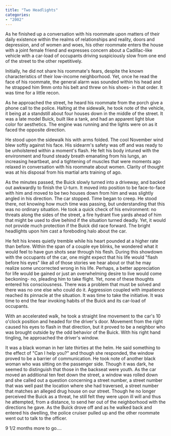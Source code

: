 ```yaml
---
title: "Two Headlights"
categories:
- "2002"
---
```


As he finished up a conversation with his roommate upon matters of their daily existence within the realms of relationships and reality, doors and depression, and of women and woes, his other roommate enters the house with a joint female friend and expresses concern about a Cadillac-like vehicle with a car-load of occupants driving suspiciously slow from one end of the street to the other repetitively.

Initially, he did not share his roommate's fears, despite the known characteristics of their low-income neighborhood. Yet, once he read the face of his roommate, the general alarm was sounded within his head and he strapped him 9mm onto his belt and threw on his shoes- in that order. It was time for a little recon.

As he approached the street, he heard his roommate from the porch give a phone call to the police. Halting at the sidewalk, he took note of the vehicle, it being at a standstill about four houses down in the middle of the street. It was a late model Buick, built like a tank, and had an apparent light blue color for aesthetics. The engine was running and the lights were on as it faced the opposite direction.

He stood upon the sidewalk his with arms folded. The cool November wind blew softly against his face. His sidearm's safety was off and was ready to be unholstered within a moment's flash. He felt his body intuned with the environment and found steady breath emanating from his lungs, an increasing heartbeat, and a tightening of muscles that were moments ago relaxed in conversation with his roommate about women. Clarity of thought was at his disposal from his martial arts training of ago.

As the minutes passed, the Buick slowly turned into a driveway, and backed out awkwardly to finish the U-turn. It moved into position to be face-to-face with him and moved to be two houses down from him and was slightly angled in his direction. The car stopped. Time began to creep. He stood there, not knowing how much time was passing, but understanding that this was no ordinary situation. He took a quick check of his environment: no threats along the sides of the street, a fire hydrant five yards ahead of him that might be used to dive behind if the situation turned deadly. Yet, it would not provide much protection if the Buick did race forward. The bright headlights upon him cast a foreboding halo about the car.

He felt his knees quietly tremble while his heart pounded at a higher rate than before. Within the span of a couple eye blinks, he wondered what it would feel to have gun shots sear through his flesh. During this showdown with the occupants of the car, one might expect that his life would "flash before his eyes" like all of those stories we hear about or that he may realize some uncorrected wrong in his life. Perhaps, a better appreciation for life would be gained or just an overwhelming desire to live would come beckoning- no, pleading him to take flight. Yet, none of these thoughts entered his consciousness. There was a problem that must be solved and there was no one else who could do it. Aggression coupled with impatience reached its pinnacle at the situation. It was time to take the initiative. It was time to end the fear invoking habits of the Buick and its car-load of occupants.

With an accelerated walk, he took a straight line movement to the car's 10 o'clock position and headed for the driver's door. Movement from the right caused his eyes to flash in that direction, but it proved to be a neighbor who was brought outside by the odd behavior of the Buick. With his right hand tingling, he approached the driver's window.

It was a black woman in her late thirties at the helm. He said something to the effect of "Can I help you?" and though she responded, the window proved to be a barrier of communication. He took note of another black woman who was sitting on the passenger side. Though it was dark, he seemed to distinguish that those in the backseat were youth. As the car moved an additional ten feet down the street, a window was rolled down and she called out a question concerning a street number, a street number that was well past the location where she had traversed, a street number that matches an alleged drug house on our street. Though he no longer perceived the Buick as a threat, he still felt they were upon ill will and thus he attempted, from a distance, to send her out of the neighborhood with the directions he gave. As the Buick drove off and as he walked back and entered his dwelling, the police cruiser pulled up and the other roommate went out to talk to the officer.

9 1/2 months more to go....
